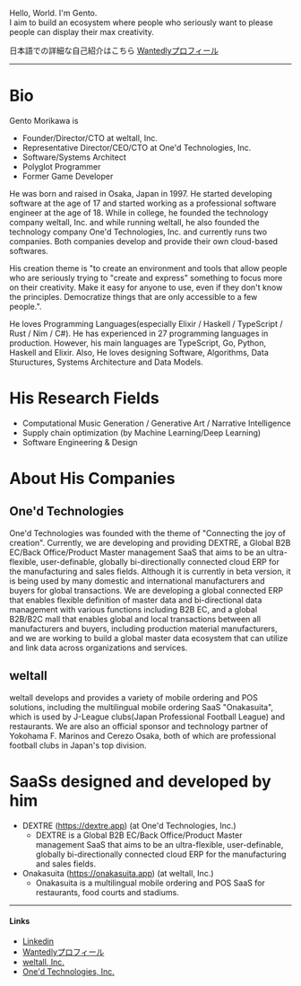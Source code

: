 Hello, World. I'm Gento.  
I aim to build an ecosystem where people who seriously want to please people can display their max creativity.  
  
日本語での詳細な自己紹介はこちら [Wantedlyプロフィール](https://www.wantedly.com/id/gentom)

---

# Bio
Gento Morikawa is
- Founder/Director/CTO at weltall, Inc.
- Representative Director/CEO/CTO at One'd Technologies, Inc.
- Software/Systems Architect
- Polyglot Programmer
- Former Game Developer

He was born and raised in Osaka, Japan in 1997.
He started developing software at the age of 17 and started working as a professional software engineer at the age of 18.
While in college, he founded the technology company weltall, Inc. and while running weltall, he also founded the technology company One'd Technologies, Inc. and currently runs two companies. Both companies develop and provide their own cloud-based softwares.

His creation theme is "to create an environment and tools that allow people who are seriously trying to "create and express" something to focus more on their creativity. Make it easy for anyone to use, even if they don't know the principles. Democratize things that are only accessible to a few people.".

He loves Programming Languages(especially Elixir / Haskell / TypeScript / Rust / Nim / C#). He has experienced in 27 programming languages in production.
However, his main languages are TypeScript, Go, Python, Haskell and Elixir.
Also, He loves designing Software, Algorithms, Data Stuructures, Systems Architecture and Data Models.

# His Research Fields
- Computational Music Generation / Generative Art / Narrative Intelligence
- Supply chain optimization (by Machine Learning/Deep Learning)
- Software Engineering & Design

# About His Companies

## One'd Technologies
One'd Technologies was founded with the theme of "Connecting the joy of creation". Currently, we are developing and providing DEXTRE, a Global B2B EC/Back Office/Product Master management SaaS that aims to be an ultra-flexible, user-definable, globally bi-directionally connected cloud ERP for the manufacturing and sales fields.
Although it is currently in beta version, it is being used by many domestic and international manufacturers and buyers for global transactions.
We are developing a global connected ERP that enables flexible definition of master data and bi-directional data management with various functions including B2B EC, and a global B2B/B2C mall that enables global and local transactions between all manufacturers and buyers, including production material manufacturers, and we are working to build a global master data ecosystem that can utilize and link data across organizations and services.

## weltall
weltall develops and provides a variety of mobile ordering and POS solutions, including the multilingual mobile ordering SaaS "Onakasuita", which is used by J-League clubs(Japan Professional Football League) and restaurants. We are also an official sponsor and technology partner of Yokohama F. Marinos and Cerezo Osaka, both of which are professional football clubs in Japan's top division.

# SaaSs designed and developed by him
- DEXTRE (https://dextre.app) (at One'd Technologies, Inc.)
  - DEXTRE is a Global B2B EC/Back Office/Product Master management SaaS that aims to be an ultra-flexible, user-definable, globally bi-directionally connected cloud ERP for the manufacturing and sales fields.
- Onakasuita (https://onakasuita.app) (at weltall, Inc.)
  - Onakasuita is a multilingual mobile ordering and POS SaaS for restaurants, food courts and stadiums.

---

#### Links
- [Linkedin](https://www.linkedin.com/in/gentom/)
- [Wantedlyプロフィール](https://www.wantedly.com/id/gentom)
- [weltall, Inc.](https://weltall.com/)
- [One'd Technologies, Inc.](https://oned-technologies.com)
